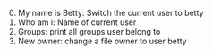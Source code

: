 0. My name is Betty: Switch the current user to betty
1. Who am i: Name of current user
2. Groups: print all groups user belong to
3. New owner: change a file owner to user betty
